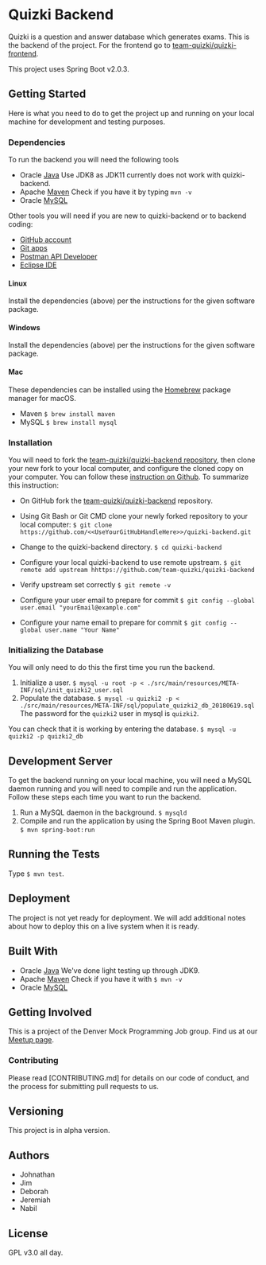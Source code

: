 # Quizki Backend

Quizki is a question and answer database which generates exams. This is the backend of the project. For the frontend go to [team-quizki/quizki-frontend](https://github.com/team-quizki/quizki-frontend).

This project uses Spring Boot v2.0.3.

## Getting Started
Here is what you need to do to get the project up and running on your local machine for development and testing purposes.

### Dependencies
To run the backend you will need the following tools
* Oracle [Java](https://www.oracle.com/technetwork/java/javase/downloads/index.html) Use JDK8 as JDK11 currently does not work with quizki-backend.
* Apache [Maven](https://maven.apache.org/) Check if you have it by typing `mvn -v`
* Oracle [MySQL](https://www.mysql.com/)

Other tools you will need if you are new to quizki-backend or to backend coding:
* [GitHub account](https://github.com/)
* [Git apps](https://git-scm.com/downloads)
* [Postman API Developer](https://www.getpostman.com/)
* [Eclipse IDE](https://www.eclipse.org/)

#### Linux
Install the dependencies (above) per the instructions for the given software package.

#### Windows
Install the dependencies (above) per the instructions for the given software package.

#### Mac
These dependencies can be installed using the [Homebrew](https://brew.sh/) package manager for macOS.
* Maven `$ brew install maven`
* MySQL `$ brew install mysql`

### Installation
You will need to fork the [team-quizki/quizki-backend repository](https://github.com/team-quizki/quizki-backend), then clone your new fork to your local computer, and configure the cloned copy on your computer. You can follow these [instruction on Github](https://help.github.com/articles/fork-a-repo/). To summarize this instruction: 

- On GitHub fork the [team-quizki/quizki-backend](https://github.com/team-quizki/quizki-backend) repository.

- Using Git Bash or Git CMD clone your newly forked repository to your local computer:
    `$ git clone https://github.com/<<UseYourGitHubHandleHere>>/quizki-backend.git`

- Change to the quizki-backend directory. 
    `$ cd quizki-backend`
    
- Configure your local quizki-backend to use remote upstream. 
    `$ git remote add upstream hhttps://github.com/team-quizki/quizki-backend`  
    
- Verify upstream set correctly
    `$ git remote -v`
    
- Configure your user email to prepare for commit
    `$ git config --global user.email "yourEmail@example.com"` 
    
- Configure your name email to prepare for commit
    `$ git config --global user.name "Your Name"` 
  

### Initializing the Database
You will only need to do this the first time you run the backend.
  1. Initialize a user. `$ mysql -u root -p < ./src/main/resources/META-INF/sql/init_quizki2_user.sql`
  2. Populate the database. `$ mysql -u quizki2 -p < ./src/main/resources/META-INF/sql/populate_quizki2_db_20180619.sql` The password for the `quizki2` user in mysql is `quizki2`.

You can check that it is working by entering the database. `$ mysql -u quizki2 -p quizki2_db`

## Development Server
To get the backend running on your local machine, you will need a MySQL daemon running and you will need to compile and run the application. Follow these steps each time you want to run the backend.
  1. Run a MySQL daemon in the background. `$ mysqld`
  2. Compile and run the application by using the Spring Boot Maven plugin. `$ mvn spring-boot:run`

## Running the Tests

Type `$ mvn test`.

## Deployment

The project is not yet ready for deployment. We will add additional notes about how to deploy this on a live system when it is ready.

## Built With
* Oracle [Java](https://www.oracle.com/technetwork/java/javase/downloads/index.html) We've done light testing up through JDK9.
* Apache [Maven](https://maven.apache.org/) Check if you have it with `$ mvn -v`
* Oracle [MySQL](https://www.mysql.com/)

## Getting Involved

This is a project of the Denver Mock Programming Job group. Find us at our [Meetup page](https://www.meetup.com/Denver-Mock-Programming-Job-Meetup/).

### Contributing
Please read [CONTRIBUTING.md] for details on our code of conduct, and the process for submitting pull requests to us.

## Versioning

This project is in alpha version.

## Authors

* Johnathan
* Jim
* Deborah
* Jeremiah
* Nabil

## License

GPL v3.0 all day.



